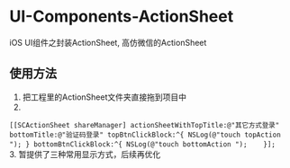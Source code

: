 # UI-Components-ActionSheet
iOS UI组件之封装ActionSheet, 高仿微信的ActionSheet

## 使用方法
1. 把工程里的ActionSheet文件夹直接拖到项目中
2. 
`[[SCActionSheet shareManager] actionSheetWithTopTitle:@"其它方式登录" bottomTitle:@"验证码登录" topBtnClickBlock:^{
        NSLog(@"touch topAction ");
    } bottomBtnClickBlock:^{
        NSLog(@"touch bottomAction ");
    }];`
    
3. 暂提供了三种常用显示方式，后续再优化
